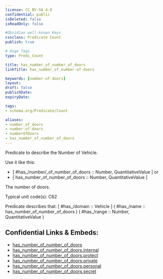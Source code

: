 ```yaml
---
license: CC BY-SA 4.0
confidential: public
isDeleted: false
isReadOnly: false

#Obsidian well-known Keys
cssclass: Predicate Count
publish: true

# Hugo Tags
type: Predi_Count

title: has_number_of_number_of_doors
linkTitle: has_number_of_number-of-doors

keywords: [number-of-doors]
layout: 
draft: false
publishDate:
expiryDate: 

tags:
- schema.org/Predicate/Count

aliases:
- number_of_doors
- number-of-doors
- numberOfDoors
- has_number_of_number_of_doors
---
```


Predicate to describe the Number of Vehicle.

Use it like this: 
- [ #has_/number/_of_number_of_doors :: Number, QuantitativeValue ] or 
- [ has_number_of_number_of_doors :: Number, QuantitativeValue ] 

The number of doors.



Typical unit code(s): C62

Predicate describes that: 
[ #has_/domain  :: Vehicle ]
( #has_/name :: has_number_of_number_of_doors )
( #has_/range :: Number, QuantitativeValue )



## Confidential Links & Embeds: 
- [has_number_of_number_of_doors](../../../../_public/schema.org/Predicate/Counts/has_number_of_number_of_doors.md) 
- [has_number_of_number_of_doors.internal](../../../../_internal/schema.org/Predicate/Counts/has_number_of_number_of_doors.internal.md) 
- [has_number_of_number_of_doors.protect](../../../../_protect/schema.org/Predicate/Counts/has_number_of_number_of_doors.protect.md) 
- [has_number_of_number_of_doors.private](../../../../_private/schema.org/Predicate/Counts/has_number_of_number_of_doors.private.md) 
- [has_number_of_number_of_doors.personal](../../../../_personal/schema.org/Predicate/Counts/has_number_of_number_of_doors.personal.md) 
- [has_number_of_number_of_doors.secret](../../../../_secret/schema.org/Predicate/Counts/has_number_of_number_of_doors.secret.md) 
